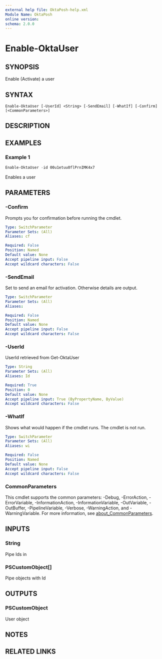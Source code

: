 ```yaml
---
external help file: OktaPosh-help.xml
Module Name: OktaPosh
online version:
schema: 2.0.0
---
```


# Enable-OktaUser

## SYNOPSIS
Enable (Activate) a user

## SYNTAX

```
Enable-OktaUser [-UserId] <String> [-SendEmail] [-WhatIf] [-Confirm] [<CommonParameters>]
```

## DESCRIPTION

## EXAMPLES

### Example 1
```powershell
Enable-OktaUser -id 00u1etuu0flPrnIMK4x7
```

Enables a user

## PARAMETERS

### -Confirm
Prompts you for confirmation before running the cmdlet.

```yaml
Type: SwitchParameter
Parameter Sets: (All)
Aliases: cf

Required: False
Position: Named
Default value: None
Accept pipeline input: False
Accept wildcard characters: False
```

### -SendEmail
Set to send an email for activation. Otherwise details are output.

```yaml
Type: SwitchParameter
Parameter Sets: (All)
Aliases:

Required: False
Position: Named
Default value: None
Accept pipeline input: False
Accept wildcard characters: False
```

### -UserId
UserId retrieved from Get-OktaUser

```yaml
Type: String
Parameter Sets: (All)
Aliases: Id

Required: True
Position: 0
Default value: None
Accept pipeline input: True (ByPropertyName, ByValue)
Accept wildcard characters: False
```

### -WhatIf
Shows what would happen if the cmdlet runs.
The cmdlet is not run.

```yaml
Type: SwitchParameter
Parameter Sets: (All)
Aliases: wi

Required: False
Position: Named
Default value: None
Accept pipeline input: False
Accept wildcard characters: False
```

### CommonParameters
This cmdlet supports the common parameters: -Debug, -ErrorAction, -ErrorVariable, -InformationAction, -InformationVariable, -OutVariable, -OutBuffer, -PipelineVariable, -Verbose, -WarningAction, and -WarningVariable. For more information, see [about_CommonParameters](http://go.microsoft.com/fwlink/?LinkID=113216).

## INPUTS

### String
Pipe Ids in

### PSCustomObject[]
Pipe objects with Id

## OUTPUTS

### PSCustomObject
User object

## NOTES

## RELATED LINKS
